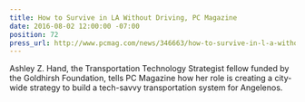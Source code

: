 ```yaml
---
title: How to Survive in LA Without Driving, PC Magazine
date: 2016-08-02 12:00:00 -07:00
position: 72
press_url: http://www.pcmag.com/news/346663/how-to-survive-in-l-a-without-driving
---
```


Ashley Z. Hand, the Transportation Technology Strategist fellow funded by the Goldhirsh Foundation, tells PC Magazine how her role is creating a city-wide strategy to build a tech-savvy transportation system for Angelenos.
